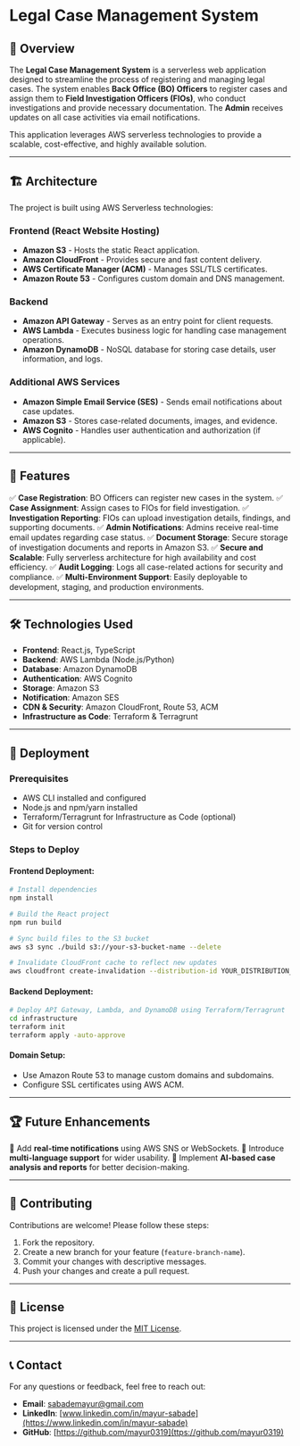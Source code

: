 # Legal Case Management System

## 📌 Overview

The **Legal Case Management System** is a serverless web application designed to streamline the process of registering and managing legal cases. The system enables **Back Office (BO) Officers** to register cases and assign them to **Field Investigation Officers (FIOs)**, who conduct investigations and provide necessary documentation. The **Admin** receives updates on all case activities via email notifications.

This application leverages AWS serverless technologies to provide a scalable, cost-effective, and highly available solution.

---

## 🏗️ Architecture

The project is built using AWS Serverless technologies:

### **Frontend (React Website Hosting)**

- **Amazon S3** - Hosts the static React application.
- **Amazon CloudFront** - Provides secure and fast content delivery.
- **AWS Certificate Manager (ACM)** - Manages SSL/TLS certificates.
- **Amazon Route 53** - Configures custom domain and DNS management.

### **Backend**

- **Amazon API Gateway** - Serves as an entry point for client requests.
- **AWS Lambda** - Executes business logic for handling case management operations.
- **Amazon DynamoDB** - NoSQL database for storing case details, user information, and logs.

### **Additional AWS Services**

- **Amazon Simple Email Service (SES)** - Sends email notifications about case updates.
- **Amazon S3** - Stores case-related documents, images, and evidence.
- **AWS Cognito** - Handles user authentication and authorization (if applicable).

---

## 🎯 Features

✅ **Case Registration**: BO Officers can register new cases in the system. ✅ **Case Assignment**: Assign cases to FIOs for field investigation. ✅ **Investigation Reporting**: FIOs can upload investigation details, findings, and supporting documents. ✅ **Admin Notifications**: Admins receive real-time email updates regarding case status. ✅ **Document Storage**: Secure storage of investigation documents and reports in Amazon S3. ✅ **Secure and Scalable**: Fully serverless architecture for high availability and cost efficiency. ✅ **Audit Logging**: Logs all case-related actions for security and compliance. ✅ **Multi-Environment Support**: Easily deployable to development, staging, and production environments.

---

## 🛠️ Technologies Used

- **Frontend**: React.js, TypeScript
- **Backend**: AWS Lambda (Node.js/Python)
- **Database**: Amazon DynamoDB
- **Authentication**: AWS Cognito
- **Storage**: Amazon S3
- **Notification**: Amazon SES
- **CDN & Security**: Amazon CloudFront, Route 53, ACM
- **Infrastructure as Code**: Terraform & Terragrunt

---

## 🚀 Deployment

### **Prerequisites**

- AWS CLI installed and configured
- Node.js and npm/yarn installed
- Terraform/Terragrunt for Infrastructure as Code (optional)
- Git for version control

### **Steps to Deploy**

#### **Frontend Deployment**:

```bash
# Install dependencies
npm install

# Build the React project
npm run build

# Sync build files to the S3 bucket
aws s3 sync ./build s3://your-s3-bucket-name --delete

# Invalidate CloudFront cache to reflect new updates
aws cloudfront create-invalidation --distribution-id YOUR_DISTRIBUTION_ID --paths "/*"
```

#### **Backend Deployment**:

```bash
# Deploy API Gateway, Lambda, and DynamoDB using Terraform/Terragrunt
cd infrastructure
terraform init
terraform apply -auto-approve
```

#### **Domain Setup**:

- Use Amazon Route 53 to manage custom domains and subdomains.
- Configure SSL certificates using AWS ACM.

---

## 🏆 Future Enhancements

🔹 Add **real-time notifications** using AWS SNS or WebSockets. 
🔹 Introduce **multi-language support** for wider usability. 
🔹 Implement **AI-based case analysis and reports** for better decision-making. 

---

## 🤝 Contributing

Contributions are welcome! Please follow these steps:

1. Fork the repository.
2. Create a new branch for your feature (`feature-branch-name`).
3. Commit your changes with descriptive messages.
4. Push your changes and create a pull request.

---

## 📜 License

This project is licensed under the [MIT License](LICENSE).

---

## 📞 Contact

For any questions or feedback, feel free to reach out:

- **Email**: [sabademayur@gmail.com](mailto\:sabademayur@gmail.com)
- **LinkedIn**: [www.linkedin.com/in/mayur-sabade](https://www.linkedin.com/in/mayur-sabade)
- **GitHub**: [https://github.com/mayur0319](ttps://github.com/mayur0319)

